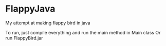 # FlappyJava
My attempt at making flappy bird in java

To run, just compile everything and run the main method in Main class
Or run FlappyBird.jar
